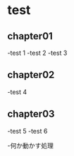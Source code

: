 <!-- readme.md -->

# test

## chapter01
-test 1
-test 2
-test 3
## chapter02
-test 4
## chapter03

-test 5
-test 6

-何か動かす処理